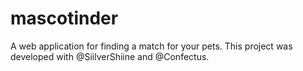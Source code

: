 # mascotinder
A web application for finding a match for your pets. This project was developed with @SiilverShiine and @Confectus.

